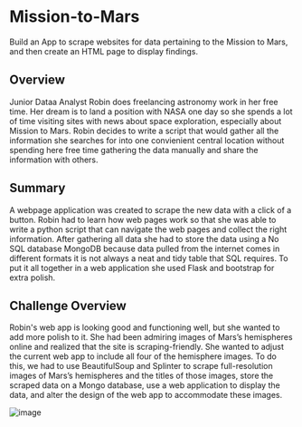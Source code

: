 # Mission-to-Mars
Build an App to scrape websites for data pertaining to the Mission to Mars, and then create an HTML page to display findings.

## Overview
Junior Dataa Analyst Robin does freelancing astronomy work in her free time. Her dream is to land a position with NASA one day so she spends a lot of time visiting sites with news about space exploration, especially about Mission to Mars. Robin decides to write a script that would gather all the information she searches for into one convienient central location without spending here free time gathering the data manually and share the information with others.

## Summary 
A webpage application was created to scrape the new data with a click of a button. Robin had to learn how web pages work so that she was able to write a python script that can navigate the web pages and collect the right information. After gathering all data she had to store the data using a No SQL database MongoDB because data pulled from the internet comes in different formats it is not always a neat and tidy table that SQL requires. To put it all together in a web application she used Flask and bootstrap for extra polish.

## Challenge Overview
Robin's web app is looking good and functioning well, but she wanted to add more polish to it. She had been admiring images of Mars’s hemispheres online and realized that the site is scraping-friendly. 
She wanted to adjust the current web app to include all four of the hemisphere images. To do this, we had to use BeautifulSoup and Splinter to scrape full-resolution images of Mars’s hemispheres and the titles of those images, store the scraped data on a Mongo database, use a web application to display the data, and alter the design of the web app to accommodate these images.


![image](https://user-images.githubusercontent.com/78935551/117555459-5ae66e80-b02d-11eb-8914-23fd89cea85a.png)


